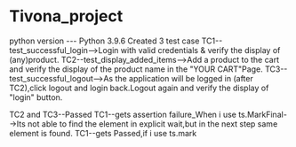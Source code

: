 # Tivona_project
python version --- Python 3.9.6
Created 3 test case 
TC1--test_successful_login-->Login with valid credentials & verify the display of (any)product.
TC2--test_display_added_items-->Add a product to the cart and verify the display of the product name in the "YOUR CART"Page.
TC3--test_successful_logout-->As the application will be logged in (after TC2),click logout and login back.Logout again and verify the display of "login" button.


TC2 and TC3--Passed
TC1--gets assertion failure_When i use ts.MarkFinal-->Its not able to find the element in explicit wait,but in the next step same element is found.
TC1--gets Passed,if i use ts.mark

                                                
